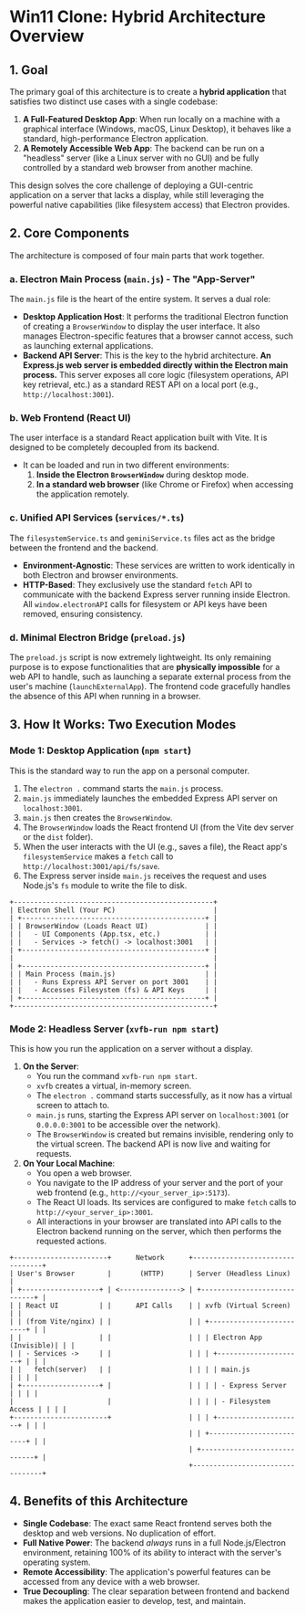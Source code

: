 # Win11 Clone: Hybrid Architecture Overview

## 1. Goal

The primary goal of this architecture is to create a **hybrid application** that satisfies two distinct use cases with a single codebase:

1.  **A Full-Featured Desktop App**: When run locally on a machine with a graphical interface (Windows, macOS, Linux Desktop), it behaves like a standard, high-performance Electron application.
2.  **A Remotely Accessible Web App**: The backend can be run on a "headless" server (like a Linux server with no GUI) and be fully controlled by a standard web browser from another machine.

This design solves the core challenge of deploying a GUI-centric application on a server that lacks a display, while still leveraging the powerful native capabilities (like filesystem access) that Electron provides.

## 2. Core Components

The architecture is composed of four main parts that work together.

### a. Electron Main Process (`main.js`) - The "App-Server"

The `main.js` file is the heart of the entire system. It serves a dual role:

-   **Desktop Application Host**: It performs the traditional Electron function of creating a `BrowserWindow` to display the user interface. It also manages Electron-specific features that a browser cannot access, such as launching external applications.
-   **Backend API Server**: This is the key to the hybrid architecture. **An Express.js web server is embedded directly within the Electron main process.** This server exposes all core logic (filesystem operations, API key retrieval, etc.) as a standard REST API on a local port (e.g., `http://localhost:3001`).

### b. Web Frontend (React UI)

The user interface is a standard React application built with Vite. It is designed to be completely decoupled from its backend.

-   It can be loaded and run in two different environments:
    1.  **Inside the Electron `BrowserWindow`** during desktop mode.
    2.  **In a standard web browser** (like Chrome or Firefox) when accessing the application remotely.

### c. Unified API Services (`services/*.ts`)

The `filesystemService.ts` and `geminiService.ts` files act as the bridge between the frontend and the backend.

-   **Environment-Agnostic**: These services are written to work identically in both Electron and browser environments.
-   **HTTP-Based**: They exclusively use the standard `fetch` API to communicate with the backend Express server running inside Electron. All `window.electronAPI` calls for filesystem or API keys have been removed, ensuring consistency.

### d. Minimal Electron Bridge (`preload.js`)

The `preload.js` script is now extremely lightweight. Its only remaining purpose is to expose functionalities that are **physically impossible** for a web API to handle, such as launching a separate external process from the user's machine (`launchExternalApp`). The frontend code gracefully handles the absence of this API when running in a browser.

## 3. How It Works: Two Execution Modes

### Mode 1: Desktop Application (`npm start`)

This is the standard way to run the app on a personal computer.

1.  The `electron .` command starts the `main.js` process.
2.  `main.js` immediately launches the embedded Express API server on `localhost:3001`.
3.  `main.js` then creates the `BrowserWindow`.
4.  The `BrowserWindow` loads the React frontend UI (from the Vite dev server or the `dist` folder).
5.  When the user interacts with the UI (e.g., saves a file), the React app's `filesystemService` makes a `fetch` call to `http://localhost:3001/api/fs/save`.
6.  The Express server inside `main.js` receives the request and uses Node.js's `fs` module to write the file to disk.

```plaintext
+-------------------------------------------------+
| Electron Shell (Your PC)                        |
| +---------------------------------------------+ |
| | BrowserWindow (Loads React UI)              | |
| |   - UI Components (App.tsx, etc.)           | |
| |   - Services -> fetch() -> localhost:3001   | |
| +---------------------------------------------+ |
|                                                 |
| +---------------------------------------------+ |
| | Main Process (main.js)                      | |
| |   - Runs Express API Server on port 3001    | |
| |   - Accesses Filesystem (fs) & API Keys     | |
| +---------------------------------------------+ |
+-------------------------------------------------+
```

### Mode 2: Headless Server (`xvfb-run npm start`)

This is how you run the application on a server without a display.

1.  **On the Server**:
    -   You run the command `xvfb-run npm start`.
    -   `xvfb` creates a virtual, in-memory screen.
    -   The `electron .` command starts successfully, as it now has a virtual screen to attach to.
    -   `main.js` runs, starting the Express API server on `localhost:3001` (or `0.0.0.0:3001` to be accessible over the network).
    -   The `BrowserWindow` is created but remains invisible, rendering only to the virtual screen. The backend API is now live and waiting for requests.
2.  **On Your Local Machine**:
    -   You open a web browser.
    -   You navigate to the IP address of your server and the port of your web frontend (e.g., `http://<your_server_ip>:5173`).
    -   The React UI loads. Its services are configured to make `fetch` calls to `http://<your_server_ip>:3001`.
    -   All interactions in your browser are translated into API calls to the Electron backend running on the server, which then performs the requested actions.

```plaintext
+-----------------------+      Network      +---------------------------------+
| User's Browser        |       (HTTP)      | Server (Headless Linux)         |
| +-------------------+ | <---------------> | +-----------------------------+ |
| | React UI          | |      API Calls    | | xvfb (Virtual Screen)         | |
| | (from Vite/nginx) | |                   | | +-------------------------+ | |
| |                   | |                   | | | Electron App (Invisible)| | |
| | - Services ->     | |                   | | | +---------------------+ | | |
| |   fetch(server)   | |                   | | | | main.js             | | | |
| +-------------------+ |                   | | | | - Express Server    | | | |
|                       |                   | | | | - Filesystem Access | | | |
+-----------------------+                   | | | +---------------------+ | | |
                                            | | +-------------------------+ | |
                                            | +-----------------------------+ |
                                            +---------------------------------+
```

## 4. Benefits of this Architecture

-   **Single Codebase**: The exact same React frontend serves both the desktop and web versions. No duplication of effort.
-   **Full Native Power**: The backend *always* runs in a full Node.js/Electron environment, retaining 100% of its ability to interact with the server's operating system.
-   **Remote Accessibility**: The application's powerful features can be accessed from any device with a web browser.
-   **True Decoupling**: The clear separation between frontend and backend makes the application easier to develop, test, and maintain.
